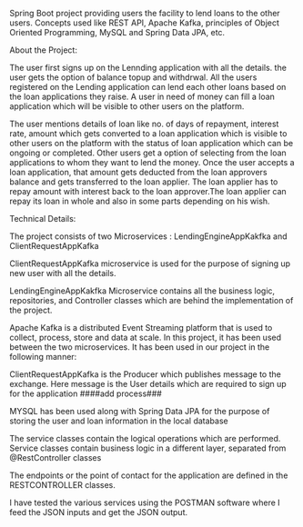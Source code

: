 Spring Boot project providing users the facility to lend loans to the other users. Concepts used like REST API, Apache Kafka, principles of Object Oriented Programming, MySQL and Spring Data JPA, etc.

About the Project:

The user first signs up on the Lennding application with all the details. the user gets the option of balance topup and withdrwal. All the users registered on the Lending application can lend each other loans based on the loan applications they raise. A user in need of money can fill a loan application which will be visible to other users on the platform.

The user mentions details of loan like no. of days of repayment, interest rate, amount which gets converted to a loan application which is visible to other users on the platform with the status of loan application which can be ongoing or completed. Other users get a option of selecting from the loan applications to whom they want to lend the money. Once the user accepts a loan application, that amount gets deducted from the loan approvers balance and gets transferred to the loan applier. The loan applier has to repay amount with interest back to the loan approver.The loan applier can repay its loan in whole and also in some parts depending on his wish.

Technical Details:

The project consists of two Microservices : LendingEngineAppKakfka and ClientRequestAppKafka

ClientRequestAppKafka microservice is used for the purpose of signing up new user with all the details.

LendingEngineAppKakfka Microservice contains all the business logic, repositories, and Controller classes which are behind the implementation of the project.

Apache Kafka is a distributed Event Streaming platform that is used to collect, process, store and data at scale. In this project, it has been used between the two microservices.
It has been used in our project in the following manner:

ClientRequestAppKafka is the Producer which publishes message to the exchange. Here message is the User details which are required to sign up for the application
####add process###

MYSQL has been used along with Spring Data JPA for the purpose of storing the user and loan information in the local database

The service classes contain the logical operations which are performed. Service classes contain business logic in a different layer, separated from @RestController classes

The endpoints or the point of contact for the application are defined in the RESTCONTROLLER classes.

I have tested the various services using the POSTMAN software where I feed the JSON inputs and get the JSON output.
